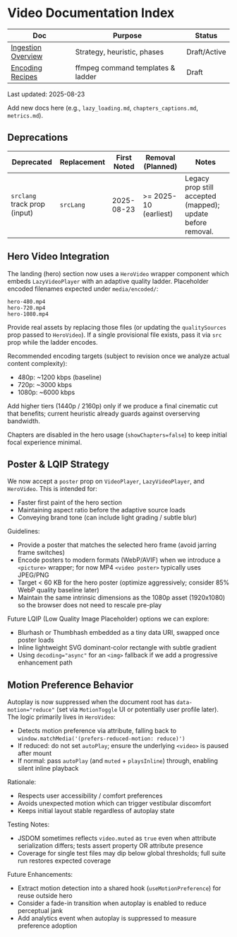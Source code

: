 # Video Documentation Index

| Doc                                                 | Purpose                           | Status       |
| --------------------------------------------------- | --------------------------------- | ------------ |
| [Ingestion Overview](./video_ingestion_overview.md) | Strategy, heuristic, phases       | Draft/Active |
| [Encoding Recipes](./encoding_recipes.md)           | ffmpeg command templates & ladder | Draft        |

Last updated: 2025-08-23

Add new docs here (e.g., `lazy_loading.md`, `chapters_captions.md`, `metrics.md`).

## Deprecations

| Deprecated                   | Replacement | First Noted | Removal (Planned)     | Notes                                                       |
| ---------------------------- | ----------- | ----------- | --------------------- | ----------------------------------------------------------- |
| `srclang` track prop (input) | `srcLang`   | 2025-08-23  | >= 2025-10 (earliest) | Legacy prop still accepted (mapped); update before removal. |

## Hero Video Integration

The landing (hero) section now uses a `HeroVideo` wrapper component which embeds
`LazyVideoPlayer` with an adaptive quality ladder. Placeholder encoded filenames expected under
`media/encoded/`:

```text
hero-480.mp4
hero-720.mp4
hero-1080.mp4
```

Provide real assets by replacing those files (or updating the `qualitySources` prop passed to
`HeroVideo`). If a single provisional file exists, pass it via `src` prop while the ladder encodes.

Recommended encoding targets (subject to revision once we analyze actual content complexity):

- 480p: ~1200 kbps (baseline)
- 720p: ~3000 kbps
- 1080p: ~6000 kbps

Add higher tiers (1440p / 2160p) only if we produce a final cinematic cut that benefits; current
heuristic already guards against overserving bandwidth.

Chapters are disabled in the hero usage (`showChapters=false`) to keep initial focal experience minimal.

## Poster & LQIP Strategy

We now accept a `poster` prop on `VideoPlayer`, `LazyVideoPlayer`, and `HeroVideo`. This is intended for:

- Faster first paint of the hero section
- Maintaining aspect ratio before the adaptive source loads
- Conveying brand tone (can include light grading / subtle blur)

Guidelines:

- Provide a poster that matches the selected hero frame (avoid jarring frame switches)
- Encode posters to modern formats (WebP/AVIF) when we introduce a `<picture>` wrapper; for now MP4 `<video poster>` typically uses JPEG/PNG
- Target < 60 KB for the hero poster (optimize aggressively; consider 85% WebP quality baseline later)
- Maintain the same intrinsic dimensions as the 1080p asset (1920x1080) so the browser does not need to rescale pre-play

Future LQIP (Low Quality Image Placeholder) options we can explore:

- Blurhash or Thumbhash embedded as a tiny data URI, swapped once poster loads
- Inline lightweight SVG dominant-color rectangle with subtle gradient
- Using `decoding="async"` for an `<img>` fallback if we add a progressive enhancement path

## Motion Preference Behavior

Autoplay is now suppressed when the document root has `data-motion="reduce"` (set via
`MotionToggle` UI or potentially user profile later). The logic primarily lives in `HeroVideo`:

- Detects motion preference via attribute, falling back to `window.matchMedia('(prefers-reduced-motion: reduce)')`
- If reduced: do not set `autoPlay`; ensure the underlying `<video>` is paused after mount
- If normal: pass `autoPlay` (and `muted` + `playsInline`) through, enabling silent inline playback

Rationale:

- Respects user accessibility / comfort preferences
- Avoids unexpected motion which can trigger vestibular discomfort
- Keeps initial layout stable regardless of autoplay state

Testing Notes:

- JSDOM sometimes reflects `video.muted` as `true` even when attribute serialization differs; tests assert property OR attribute presence
- Coverage for single test files may dip below global thresholds; full suite run restores expected coverage

Future Enhancements:

- Extract motion detection into a shared hook (`useMotionPreference`) for reuse outside hero
- Consider a fade-in transition when autoplay is enabled to reduce perceptual jank
- Add analytics event when autoplay is suppressed to measure preference adoption
